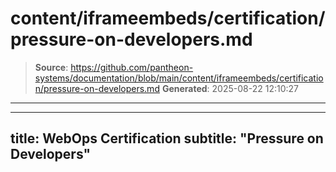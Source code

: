 # content/iframeembeds/certification/pressure-on-developers.md

> **Source**: https://github.com/pantheon-systems/documentation/blob/main/content/iframeembeds/certification/pressure-on-developers.md
> **Generated**: 2025-08-22 12:10:27

---

---
title: WebOps Certification
subtitle: "Pressure on Developers"
---

<Partial file="certification-guide/pressure-on-developers.md" />
